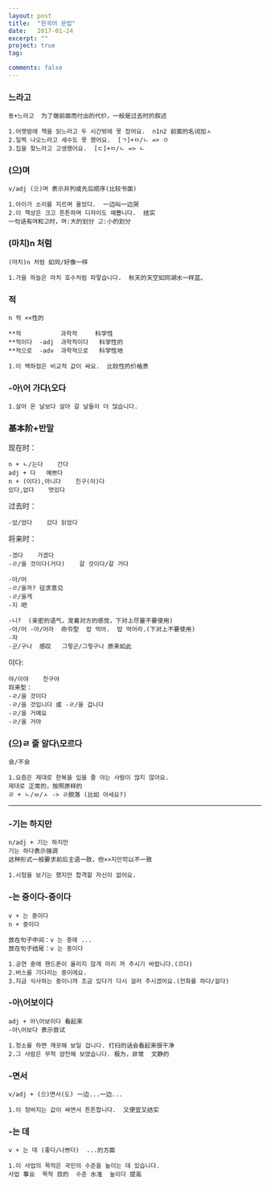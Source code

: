 ```yaml
---
layout: post
title:  "한국어 문법"
date:   2017-01-24
excerpt: ""
project: true
tag:

comments: false
---
```


### 느라고


```
동+느라고  为了做前面而付出的代价，一般是过去时的叙述

1.어젯밤에 책을 읽느라고 두 시간밖에 못 잤어요.  n1n2 前面的名词加ㅅ
2.일찍 나오느라고 세수도 못 했어요.  [ㄱ]+ㅁ/ㄴ => ㅇ
3.집을 찾느라고 고생했어요.  [ㄷ]+ㅁ/ㄴ => ㄴ
```


### (으)며


```
v/adj (으)며 表示并列或先后顺序(比较书面)

1.아이가 소리를 지르며 울었다.  一边叫一边哭  
2.이 책상은 크고 튼튼하며 디자이도 예쁩니다.  结实  
一句话有며和고时，며:大的划分 고:小的划分
```



### (마치)n 처럼


```
(마치)n 처럼 如同/好像一样

1.가을 하늘은 마치 호수처럼 파랗습니다.  秋天的天空如同湖水一样蓝。
```

### 적

```
n 적 ××性的

**적           과학적     科学性
**적이다  -adj  과학적이다   科学性的
**적으로  -adv  과학적으로   科学性地

1.이 백하점은 비교적 값이 싸요.  比较性的价格贵
```

### -아\어 가다\오다

```
1.살아 온 날보다 살아 갈 날들이 더 많습니다.
```


### 基本阶+반말

现在时：  

```
n + ㄴ/는다    간다
adj + 다   예쁘다
n + (이다),아니다    친구(이)다
있다,없다    멋있다
```

过去时：  

```
-았/었다    갔다 읽었다
```

将来时：  

```
-겠다    가겠다
-ㄹ/을 것이다(거다)    갈 것이다/갈 거다
```


```
-아/어
-ㄹ/을까? 征求意见
-ㄹ/을게
-지 吧
```


```
-니?  (亲密的语气，宠着对方的感觉，下对上尽量不要使用)
-아/어 -아/어라  命令型  밥 먹어.  밥 먹어라.(下对上不要使用)  
-자
-군/구나  感叹   그렇군/그렇구나 原来如此
```


이다:  

```
야/이야    친구야
将来型：
-ㄹ/을 것이다
-ㄹ/을 것입니다 或 -ㄹ/을 겁니다
-ㄹ/을 거예요
-ㄹ/을 거야
```



### (으)ㄹ 줄 알다\모르다  


```
会/不会

1.요즘은 제대로 한복을 입을 줄 아는 사람이 많지 않아요. 
제대로 正常的，按照原样的  
ㄹ + ㄴ/ㅂ/ㅅ -> ㄹ脱落 (比如 아세요?)
```


***


### -기는 하지만  


```
n/adj + 기는 하지만 
기는 하다表示强调  
这种形式一般要求前后主语一致，但××지만可以不一致  

1.시험을 보기는 했지만 합격할 자신이 없어요.
```


### -는 중이다\-중이다


```
v + 는 중이다  
n + 중이다  

放在句子中间：v 는 중에 ...
放在句子结尾：v 는 중이다 

1.공연 중에 핸드폰이 올리지 않게 미리 꺼 주시기 바랍니다.(끄다)
2.버스를 기다리는 중이에요.
3.지금 식사하는 중이니까 조금 있다가 다시 걸러 주시겠어요.(전화를 하다/걸다)
```


### -아\어보이다  

```
adj + 아\어보이다 看起来
-아\어보다 表示尝试  

1.청소를 하면 깨끗해 보일 겁니다. 打扫的话会看起来很干净
2.그 사람은 무척 얌전해 보였습니다. 极为，非常  文静的
```


### -면서  

```
v/adj + (으)면서(도) 一边...一边...

1.이 청바지는 값이 싸면서 튼튼합니다.  又便宜又结实
```

### -는 데  

```
v + 는 데 (좋다/나쁘다)  ...的方面

1.이 사업의 목적은 국민의 수준을 높이는 데 있습니다. 
사업 事业  목적 目的  수준 水准  높이다 提高

```












